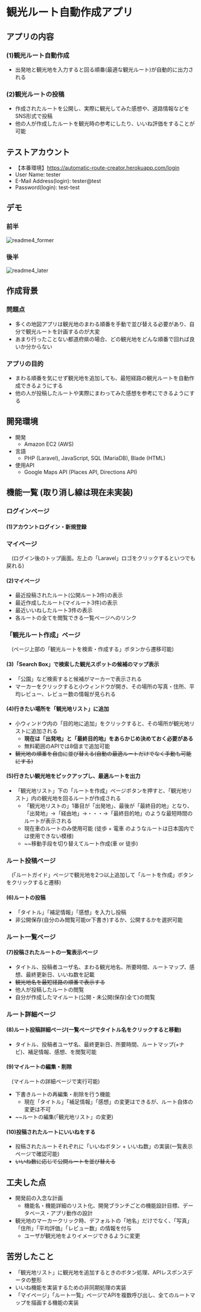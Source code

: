 # 観光ルート自動作成アプリ
## アプリの内容
### (1)観光ルート自動作成
* 出発地と観光地を入力すると回る順番(最適な観光ルート)が自動的に出力される
### (2)観光ルートの投稿
* 作成されたルートを公開し、実際に観光してみた感想や、道路情報などをSNS形式で投稿
* 他の人が作成したルートを観光時の参考にしたり、いいね評価をすることが可能
## テストアカウント
* 【本番環境】https://automatic-route-creator.herokuapp.com/login
* User Name: tester
* E-Mail Address(login): tester@test
* Password(login): test-test
## デモ
<!-- ![github_readme1](https://user-images.githubusercontent.com/106045281/208305429-fa3a3a41-abb6-4e04-98be-f569c192190f.gif) -->
<!-- ![readme2](https://user-images.githubusercontent.com/106045281/210696597-d440cfd2-6e8d-472d-9fe9-96c2d1951298.gif)-->
<!-- ![readme3](https://user-images.githubusercontent.com/106045281/230727091-09f5ac75-cea0-4d04-ab46-b28284e54d8a.gif)-->
<!-- https://github.com/kl8esta/automatic_route_creator/assets/106045281/a6f3e28f-67ff-4e63-ae8c-47fe7cb21a53 -->

### 前半
![readme4_former](https://github.com/kl8esta/automatic_route_creator/assets/106045281/04d2fc87-3e50-4337-8f24-0a24f5c2285c)
### 後半
![readme4_later](https://github.com/kl8esta/automatic_route_creator/assets/106045281/2c3f4a9a-f77b-4ca7-840d-a139092f2e9c)

## 作成背景
### 問題点
* 多くの地図アプリは観光地のまわる順番を手動で並び替える必要があり、自分で観光ルートを計画するのが大変
* あまり行ったことない都道府県の場合、どの観光地をどんな順番で回れば良いか分からない

### アプリの目的
* まわる順番を気にせず観光地を追加しても、最短経路の観光ルートを自動作成できるようにする
* 他の人が投稿したルートや実際にまわってみた感想を参考にできるようにする

## 開発環境
* 開発
    * Amazon EC2 (AWS)
* 言語
    * PHP (Laravel), JavaScript, SQL (MariaDB), Blade (HTML)
* 使用API
    * Google Maps API (Places API, Directions API)

## 機能一覧 (取り消し線は現在未実装)
### ログインページ
#### (1)アカウントログイン・新規登録
### マイページ
　(ログイン後のトップ画面。左上の「Laravel」ロゴをクリックするといつでも戻れる)
#### (2)マイページ
* 最近投稿されたルート(公開ルート3件)の表示
* 最近作成したルート(マイルート3件)の表示
* 最近いいねしたルート3件の表示
* 各ルートの全てを閲覧できる一覧ページへのリンク
### 「観光ルート作成」ページ
　(ページ上部の「観光ルートを検索・作成する」ボタンから遷移可能)
#### (3)「Search Box」で検索した観光スポットの候補のマップ表示
* 「公園」など検索すると候補がマーカーで表示される
*  マーカーをクリックすると小ウィンドウが開き、その場所の写真・住所、平均レビュー、レビュー数の情報が見られる
#### (4)行きたい場所を「観光地リスト」に追加
* 小ウィンドウ内の「目的地に追加」をクリックすると、その場所が観光地リストに追加される
    * __現在は「出発地」と「最終目的地」をあらかじめ決めておく必要がある__
    * 無料範囲のAPIでは8個まで追加可能
* ~~観光地の順番を自由に並び替える(自動の最適ルートだけでなく手動も可能にする)~~
#### (5)行きたい観光地をピックアップし、最適ルートを出力
* 「観光地リスト」下の「ルートを作成」ページボタンを押すと、「観光地リスト」内の観光地を回るルートが作成される
    * 「観光地リストの」1番目が「出発地」、最後が「最終目的地」となり、「出発地」→「経由地」→・・・→「最終目的地」のような最短時間のルートが表示される
    * 現在車のルートのみ使用可能 (徒歩 + 電車 のようなルートは日本国内では使用できない模様)
    * ~~移動手段を切り替えてルート作成(車 or 徒歩)
### ルート投稿ページ
　(「ルートガイド」ページで観光地を2つ以上追加して「ルートを作成」ボタンをクリックすると遷移)
#### (6)ルートの投稿
* 「タイトル」「補足情報」「感想」を入力し投稿
* 非公開保存(自分のみ閲覧可能or下書き)するか、公開するかを選択可能
### ルート一覧ページ
#### (7)投稿されたルートの一覧表示ページ
* タイトル、投稿者ユーザ名、まわる観光地名、所要時間、ルートマップ、感想、最終更新日、いいね数を記載
* ~~観光地名を最短経路の順番で表示する~~
* 他人が投稿したルートの閲覧
* 自分が作成したマイルート(公開・未公開(保存)全て)の閲覧
### ルート詳細ページ
#### (8)ルート投稿詳細ページ(一覧ページでタイトル名をクリックすると移動)
* タイトル、投稿者ユーザ名、最終更新日、所要時間、ルートマップ(+ナビ)、補足情報、感想、を閲覧可能
#### (9)マイルートの編集・削除
　(マイルートの詳細ページで実行可能)
* 下書きルートの再編集・削除を行う機能
    * 現在「タイトル」「補足情報」「感想」の変更はできるが、ルート自体の変更は不可
* ~~ルートの編集(「観光地リスト」の変更)
    
#### (10)投稿されたルートにいいねをする
* 投稿されたルートそれぞれに「いいねボタン + いいね数」の実装(一覧表示ページで確認可能)
* ~~いいね数に応じて公開ルートを並び替える~~

## 工夫した点
* 開発前の入念な計画
    * 機能名・機能詳細のリスト化、開発ブランチごとの機能設計目標、データベース・アプリ動作の設計
* 観光地のマーカークリック時、デフォルトの「地名」だけでなく、「写真」「住所」「平均評価」「レビュー数」の情報を付与
    * ユーザが観光地をよりイメージできるように変更

## 苦労したこと
* 「観光地リスト」に観光地を追加するときのボタン処理、APIレスポンスデータの整形
* いいね機能を実装するための非同期処理の実装
* 「マイページ」「ルート一覧」ページでAPIを複数呼び出し、全てのルートマップを描画する機能の実装
